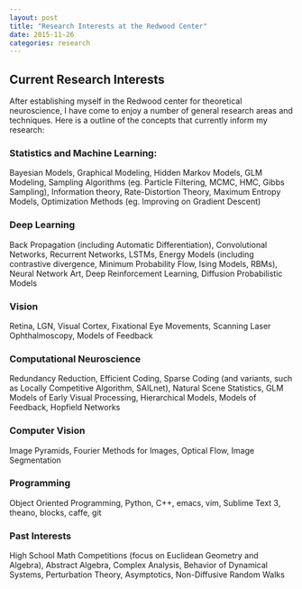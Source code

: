 ```yaml
---
layout: post
title: "Research Interests at the Redwood Center"
date: 2015-11-26
categories: research
---
```


<h2>
  Current Research Interests
</h2>

After establishing myself in the Redwood center for theoretical neuroscience,
I have come to enjoy a number of general research areas and techniques. Here
is a outline of the concepts that currently inform my research:

<h3> Statistics and Machine Learning: </h3>
Bayesian Models, Graphical Modeling, Hidden Markov Models, GLM Modeling, Sampling Algorithms (eg. Particle Filtering, MCMC, HMC, Gibbs Sampling), Information theory, Rate-Distortion Theory, Maximum Entropy Models, Optimization Methods (eg. Improving on Gradient Descent)

<h3> Deep Learning </h3>
Back Propagation (including Automatic Differentiation), Convolutional Networks, Recurrent Networks, LSTMs, Energy Models (including contrastive divergence, Minimum Probability Flow, Ising Models, RBMs), Neural Network Art, Deep Reinforcement Learning, Diffusion Probabilistic Models

<h3> Vision </h3>
Retina, LGN, Visual Cortex, Fixational Eye Movements, Scanning Laser Ophthalmoscopy, Models of Feedback

<h3> Computational Neuroscience </h3>
Redundancy Reduction, Efficient Coding, Sparse Coding (and variants, such as Locally Competitive Algorithm, SAILnet), Natural Scene Statistics, GLM Models of Early Visual Processing, Hierarchical Models, Models of Feedback, Hopfield Networks

<h3> Computer Vision </h3>
Image Pyramids, Fourier Methods for Images, Optical Flow, Image Segmentation

<h3> Programming </h3>
Object Oriented Programming, Python, C++, emacs, vim, Sublime Text 3, theano, blocks, caffe, git

<h3> Past Interests </h3>
High School Math Competitions (focus on Euclidean Geometry and Algebra), Abstract Algebra, Complex Analysis, Behavior of Dynamical Systems, Perturbation Theory, Asymptotics, Non-Diffusive Random Walks
